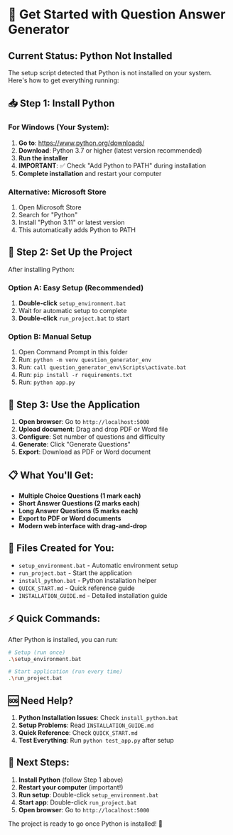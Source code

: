 # 🎯 Get Started with Question Answer Generator

## Current Status: Python Not Installed

The setup script detected that Python is not installed on your system. Here's how to get everything running:

## 📥 Step 1: Install Python

### For Windows (Your System):
1. **Go to**: https://www.python.org/downloads/
2. **Download**: Python 3.7 or higher (latest version recommended)
3. **Run the installer**
4. **IMPORTANT**: ✅ Check "Add Python to PATH" during installation
5. **Complete installation** and restart your computer

### Alternative: Microsoft Store
1. Open Microsoft Store
2. Search for "Python"
3. Install "Python 3.11" or latest version
4. This automatically adds Python to PATH

## 🚀 Step 2: Set Up the Project

After installing Python:

### Option A: Easy Setup (Recommended)
1. **Double-click** `setup_environment.bat`
2. Wait for automatic setup to complete
3. **Double-click** `run_project.bat` to start

### Option B: Manual Setup
1. Open Command Prompt in this folder
2. Run: `python -m venv question_generator_env`
3. Run: `call question_generator_env\Scripts\activate.bat`
4. Run: `pip install -r requirements.txt`
5. Run: `python app.py`

## 🎉 Step 3: Use the Application

1. **Open browser**: Go to `http://localhost:5000`
2. **Upload document**: Drag and drop PDF or Word file
3. **Configure**: Set number of questions and difficulty
4. **Generate**: Click "Generate Questions"
5. **Export**: Download as PDF or Word document

## 📋 What You'll Get:

- **Multiple Choice Questions (1 mark each)**
- **Short Answer Questions (2 marks each)**
- **Long Answer Questions (5 marks each)**
- **Export to PDF or Word documents**
- **Modern web interface with drag-and-drop**

## 🔧 Files Created for You:

- `setup_environment.bat` - Automatic environment setup
- `run_project.bat` - Start the application
- `install_python.bat` - Python installation helper
- `QUICK_START.md` - Quick reference guide
- `INSTALLATION_GUIDE.md` - Detailed installation guide

## ⚡ Quick Commands:

After Python is installed, you can run:

```bash
# Setup (run once)
.\setup_environment.bat

# Start application (run every time)
.\run_project.bat
```

## 🆘 Need Help?

1. **Python Installation Issues**: Check `install_python.bat`
2. **Setup Problems**: Read `INSTALLATION_GUIDE.md`
3. **Quick Reference**: Check `QUICK_START.md`
4. **Test Everything**: Run `python test_app.py` after setup

## 🎯 Next Steps:

1. **Install Python** (follow Step 1 above)
2. **Restart your computer** (important!)
3. **Run setup**: Double-click `setup_environment.bat`
4. **Start app**: Double-click `run_project.bat`
5. **Open browser**: Go to `http://localhost:5000`

The project is ready to go once Python is installed! 🚀
